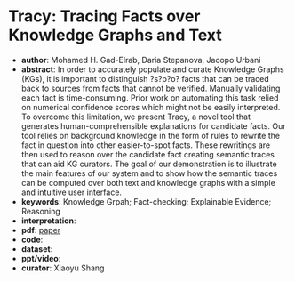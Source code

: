 # Tracy: Tracing Facts over Knowledge Graphs and Text
- **author**: Mohamed H. Gad-Elrab, Daria Stepanova, Jacopo Urbani   
- **abstract**: In order to accurately populate and curate Knowledge Graphs (KGs), it is important to distinguish ?s?p?o? facts that can be traced back to sources from facts that cannot be verified. Manually validating each fact is time-consuming. Prior work on automating this task relied on numerical confidence scores which might not be easily interpreted. To overcome this limitation, we present Tracy, a novel tool that generates human-comprehensible explanations for candidate facts. Our tool relies on background knowledge in the form of rules to rewrite the fact in question into other easier-to-spot facts. These rewritings are then used to reason over the candidate fact creating semantic traces that can aid KG curators. The goal of our demonstration is to illustrate the main features of our system and to show how the semantic traces can be computed over both text and knowledge graphs with a simple and intuitive user interface. 
- **keywords**: Knowledge Grpah; Fact-checking; Explainable Evidence; Reasoning
- **interpretation**: 
- **pdf**: [paper](https://people.mpi-inf.mpg.de/~gadelrab/downloads/WWW2019/Tracy_preprint.pdf)
- **code**:
- **dataset**: 
- **ppt/video**:
- **curator**: Xiaoyu Shang 

